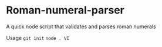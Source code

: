 # Roman-numeral-parser
A quick node script that validates and parses roman numerals

Usage 
`git init`
`node . VI`